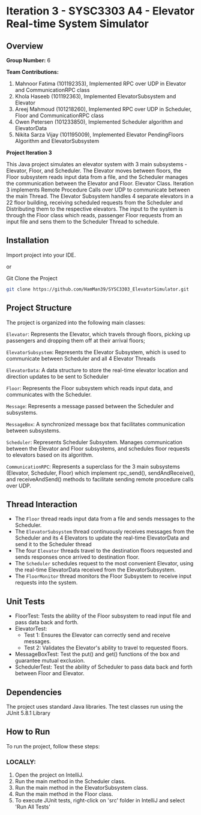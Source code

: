 
# Iteration 3 - SYSC3303 A4 - Elevator Real-time System Simulator
## Overview
**Group Number:** 6

**Team Contributions:**
1. Mahnoor Fatima (101192353), Implemented RPC over UDP in Elevator and CommunicationRPC class
2. Khola Haseeb (101192363), Implemented ElevatorSubsystem and Elevator
3. Areej Mahmoud (101218260), Implemented RPC over UDP in Scheduler, Floor and CommunicationRPC class
4. Owen Petersen (101233850),  Implemented Scheduler algorithm and ElevatorData
5. Nikita Sarza Vijay (101195009), Implemented Elevator PendingFloors Algorithm and ElevatorSubsystem

**Project Iteration 3**

This Java project simulates an elevator system with 3 main subsystems - Elevator, Floor, and Scheduler. The Elevator moves between floors, the Floor subsystem reads input data from a file, and the Scheduler manages the communication between the Elevator and Floor.
Elevator  Class. Iteration 3 implements Remote Procedure Calls over UDP to communicate between the main Thread. The Elevator Subsystem handles 4 separate elevators in a 22 floor building, receiving scheduled requests from 
the Scheduler and Distributing them to the respective elevators. The input to the system is through the Floor class which reads, passenger Floor requests from an input file
and sens them to the Scheduler Thread to schedule.

## Installation

Import project into your IDE.

or

Git Clone the Project

```bash
git clone https://github.com/HamMan39/SYSC3303_ElevatorSimulator.git
```
## Project Structure

The project is organized into the following main classes:

`Elevator`: Represents the Elevator, which travels through floors, picking up passengers and dropping them off at their arrival floors; 

`ElevatorSubsystem`: Represents the Elevator Subsystem, which is used to communicate between Scheduler and all 4 Elevator Threads

`ElevatorData`: A data structure to store the real-time elevator location and direction updates to be sent to Scheduler

`Floor`: Represents the Floor subsystem which reads input data, and communicates with the Scheduler.

`Message`: Represents a message passed between the Scheduler and subsystems.

`MessageBox`: A synchronized message box that facilitates communication between subsystems.

`Scheduler`: Represents Scheduler Subsystem. Manages communication between the Elevator and Floor subsystems, and schedules floor requests to elevators based on its algorithm.

`CommunicationRPC`: Represents a superclass for the 3 main subsystems (Elevator, Scheduler, Floor) 
which implement rpc_send(), sendAndReceive(), and receiveAndSend() methods to facilitate
sending remote procedure calls over UDP.


## Thread Interaction
- The `Floor` thread reads input data from a file and sends messages to the Scheduler.
- The `ElevatorSubsystem` thread continuously receives messages from the Scheduler and its 4 Elevators to update the real-time ElevatorData and 
send it to the Scheduler thread
- The four `Elevator` threads travel to the destination floors requested and sends responses once arrived to destination floor.
- The `Scheduler` schedules request to the most convenient Elevator, using the real-time ElevatorData received from the ElevatorSubsystem.
- The `FloorMonitor` thread monitors the Floor Subsystem to receive input requests into the system.

## Unit Tests
- FloorTest: Tests the ability of the Floor subsystem to read input file and
pass data back and forth.
- ElevatorTest: 
  - Test 1: Ensures the Elevator can correctly send and receive messages.
  - Test 2: Validates the Elevator's ability to travel to requested floors.
- MessageBoxTest: Test the put() and get() functions of the box and guarantee mutual exclusion.
- SchedulerTest: Test the ability of Scheduler to pass data back and forth between Floor and Elevator.

## Dependencies

The project uses standard Java libraries. The test classes run using the JUnit 5.8.1 Library

## How to Run
To run the project, follow these steps:

### LOCALLY:
1. Open the project on IntelliJ.
2. Run the main method in the Scheduler class.
2. Run the main method in the ElevatorSubsystem class.
3. Run the main method in the Floor class.
4. To execute JUnit tests, right-click on 'src' folder in IntelliJ and select 'Run All Tests'